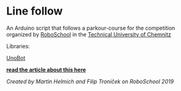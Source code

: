 # Line follow
 
An Arduino script that follows a parkour-course for the competition organized by [RoboSchool](https://github.com/tuc-roboschool) in the [Technical University of Chemnitz](https://www.tu-chemnitz.de/)


Libraries:

[UnoBot](https://github.com/tuc-roboschool/UNObot)


**[read the article about this here](http://filiptronicek.me/roboschool_2019/)**


*Created by Martin Helmich and Filip Troníček on RoboSchool 2019*
